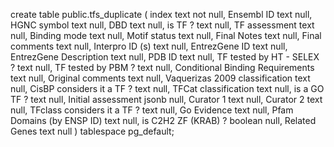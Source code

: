 create table
  public.tfs_duplicate (
    index text not null,
    Ensembl ID text null,
    HGNC symbol text null,
    DBD text null,
    is TF ? text null,
    TF assessment text null,
    Binding mode text null,
    Motif status text null,
    Final Notes text null,
    Final comments text null,
    Interpro ID (s) text null,
    EntrezGene ID text null,
    EntrezGene Description text null,
    PDB ID text null,
    TF tested by HT - SELEX ? text null,
    TF tested by PBM ? text null,
    Conditional Binding Requirements text null,
    Original comments text null,
    Vaquerizas 2009 classification text null,
    CisBP considers it a TF ? text null,
    TFCat classification text null,
    is a GO TF ? text null,
    Initial assessment jsonb null,
    Curator 1 text null,
    Curator 2 text null,
    TFclass considers it a TF ? text null,
    Go Evidence text null,
    Pfam Domains (by ENSP ID) text null,
    is C2H2 ZF (KRAB) ? boolean null,
    Related Genes text null
  ) tablespace pg_default;